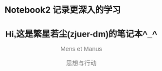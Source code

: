 # Notebook2 记录更深入的学习

<h1 style="font-family:arial;text-align:center;">Hi,这是繁星若尘(zjuer-dm)的笔记本^_^</h1>
<p style="font-family:arial;color:grey;font-size:20px;text-align:center;">Mens et Manus</p>
<p style="font-family:arial;color:grey;font-size:20px;text-align:center;">思想与行动</p>

